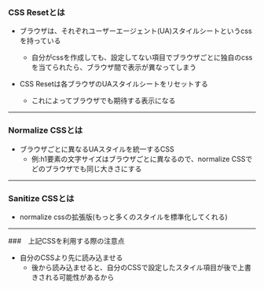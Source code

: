 ### CSS Resetとは

- ブラウザは、それぞれユーザーエージェント(UA)スタイルシートというcssを持っている
    - 自分がcssを作成しても、設定してない項目でブラウザごとに独自のcssを当てられたら、ブラウザ間で表示が異なってしまう

- CSS Resetは各ブラウザのUAスタイルシートをリセットする
    - これによってブラウザでも期待する表示になる


---

### Normalize CSSとは

- ブラウザごとに異なるUAスタイルを統一するCSS
    - 例:h1要素の文字サイズはブラウザごとに異なるので、normalize CSSでどのブラウザでも同じ大きさにする

---

### Sanitize CSSとは

- normalize cssの拡張版(もっと多くのスタイルを標準化してくれる)

---

###　上記CSSを利用する際の注意点

- 自分のCSSより先に読み込ませる
    - 後から読み込ませると、自分のCSSで設定したスタイル項目が後で上書きされる可能性があるから